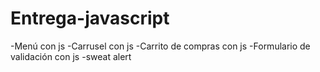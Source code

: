 # Entrega-javascript
-Menú  con js
-Carrusel con js
-Carrito de compras con js
-Formulario de validación con js
-sweat alert
